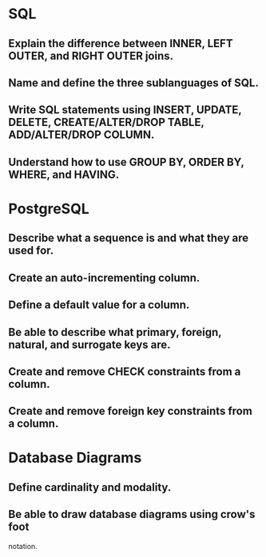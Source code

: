 # SQL

## Explain the difference between INNER, LEFT OUTER, and RIGHT OUTER joins.

## Name and define the three sublanguages of SQL.

## Write SQL statements using INSERT, UPDATE, DELETE, CREATE/ALTER/DROP TABLE, ADD/ALTER/DROP COLUMN.

## Understand how to use GROUP BY, ORDER BY, WHERE, and HAVING.

# PostgreSQL

## Describe what a sequence is and what they are used for.

## Create an auto-incrementing column.

## Define a default value for a column.

## Be able to describe what primary, foreign, natural, and surrogate keys are.

## Create and remove CHECK constraints from a column.

## Create and remove foreign key constraints from a column.

# Database Diagrams

## Define cardinality and modality.

## Be able to draw database diagrams using crow's foot
notation.
